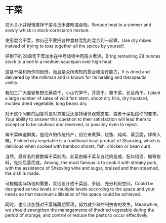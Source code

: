 # 干菜

<p><span class="chinese">把火关小并慢慢搅拌干菜与玉米淀粉混合物。</span><span class="english">Reduce heat to a simmer and slowly whisk in stock-cornstarch mixture.</span></p>

<p><span class="chinese">使用混合干菜，你自己不要把各种食材混乱的混合到一起煮。</span><span class="english">Use dry mixes instead of trying to toss together all the spices by yourself.</span></p>

<p><span class="chinese">把剩下的28盎司干菜加水在中号炖锅中用高火煮沸。</span><span class="english">Bring remaining 28 ounces stock to a boil in a medium saucepan over high heat.</span></p>

<p><span class="chinese">这是干菜和所作的创伤，而且是众所周知的愈合和治疗能力。</span><span class="english">It is dried and delivered by the milkman and is known for its healing and therapeutic ability.</span></p>

<p><span class="chinese">我加工厂大量销售野生蕨菜干，小山竹笋干，芥菜干，霉干菜，长豆角干。</span><span class="english">I plant a large number of sales of wild fern stem, shoot dry hills, dry mustard, molded dried vegetable, long beans dry.</span></p>

<p><span class="chinese">对于这个问题的回答将是对方接受还是持谨慎观望态度，或者干菜拒绝你的要求。</span><span class="english">Your ability to answer this question to their satisfaction will lead them to accept or to be cautious and reserved, or possibly even to reject.</span></p>

<p><span class="chinese">霉干菜味道鲜美，是绍兴的传统特产，用它来煮笋、烧鱼、炖鸡、蒸豆腐，样样入味。</span><span class="english">Pickled dry vegetable is a traditional local product of Shaoxing, which is delicious when cooked with bamboo shoots, fish, chicken or bean curd.</span></p>

<p><span class="chinese">当然，最有名的要数霉干菜焖肉，此菜由霉干菜与五花肉组成，配以绍酒、糖等佐料，先焖后蒸而成。</span><span class="english">Among, the most famous is to cook it with streaky pork, with the assistance of Shaoxing wine and sugar, braised and then steamed, the dish is made.</span></p>

<p><span class="chinese">可根据实际场地和需要，灵活设计成干菜层、多层、充分利用空间。</span><span class="english">Could be designed as two levels or multiple levels according to the space and your needs so that maximum utilization of the space could be achieved.</span></p>

<p><span class="chinese">同时，也应该加强对干菜储藏期管理，努力减少和控制虫害的发生。</span><span class="english">Meanwhile, we should strengthen the managements of thedried vegetable during the period of storage, and control or reduce the pests to occur effectively.</span></p>

